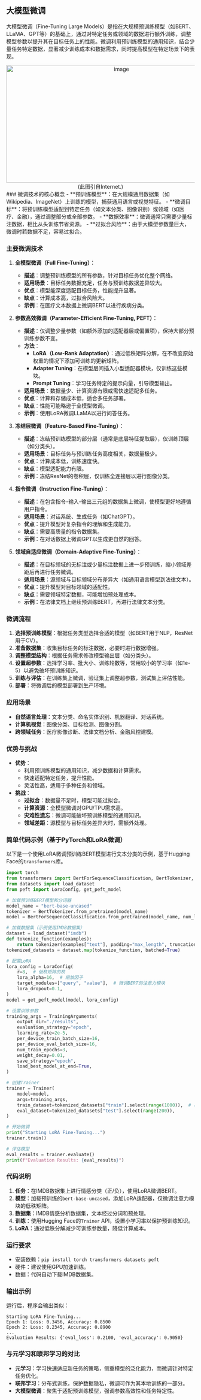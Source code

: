 ## 大模型微调
大模型微调（Fine-Tuning Large Models）是指在大规模预训练模型（如BERT、LLaMA、GPT等）的基础上，通过对特定任务或领域的数据进行额外训练，调整模型参数以提升其在目标任务上的性能。微调利用预训练模型的通用知识，结合少量任务特定数据，显著减少训练成本和数据需求，同时提高模型在特定场景下的表现。
<div align="center">  
<img width="600" height="314" alt="image" src="https://github.com/user-attachments/assets/8430a5de-9b99-47c3-97dd-7fb10a20b2db" />
</div>
<div align="center">
(此图引自Internet.)
</div>
### 微调技术的核心概念
- **预训练模型**：在大规模通用数据集（如Wikipedia、ImageNet）上训练的模型，捕获通用语言或视觉特征。
- **微调目标**：将预训练模型适配到特定任务（如文本分类、图像识别）或领域（如医疗、金融），通过调整部分或全部参数。
- **数据效率**：微调通常只需要少量标注数据，相比从头训练节省资源。
- **过拟合风险**：由于大模型参数量巨大，微调时若数据不足，容易过拟合。

### 主要微调技术
1. **全模型微调（Full Fine-Tuning）**：
   - **描述**：调整预训练模型的所有参数，针对目标任务优化整个网络。
   - **适用场景**：目标任务数据充足，任务与预训练数据差异较大。
   - **优点**：模型能深度适配目标任务，性能提升显著。
   - **缺点**：计算成本高，过拟合风险大。
   - **示例**：在医疗文本数据上微调BERT以进行疾病分类。

2. **参数高效微调（Parameter-Efficient Fine-Tuning, PEFT）**：
   - **描述**：仅调整少量参数（如额外添加的适配器层或偏置项），保持大部分预训练参数不变。
   - **方法**：
     - **LoRA（Low-Rank Adaptation）**：通过低秩矩阵分解，在不改变原始权重的情况下添加可训练的更新矩阵。
     - **Adapter Tuning**：在模型层间插入小型适配器模块，仅训练这些模块。
     - **Prompt Tuning**：学习任务特定的提示向量，引导模型输出。
   - **适用场景**：数据量少、计算资源有限或需快速适配多任务。
   - **优点**：计算和存储成本低，适合多任务部署。
   - **缺点**：性能可能略逊于全模型微调。
   - **示例**：使用LoRA微调LLaMA以进行问答任务。

3. **冻结层微调（Feature-Based Fine-Tuning）**：
   - **描述**：冻结预训练模型的部分层（通常是底层特征提取层），仅训练顶层（如分类头）。
   - **适用场景**：目标任务与预训练任务高度相关，数据量极少。
   - **优点**：计算成本低，训练速度快。
   - **缺点**：模型适配能力有限。
   - **示例**：冻结ResNet的卷积层，仅训练全连接层以进行图像分类。

4. **指令微调（Instruction Fine-Tuning）**：
   - **描述**：在包含指令-输入-输出三元组的数据集上微调，使模型更好地遵循用户指令。
   - **适用场景**：对话系统、生成任务（如ChatGPT）。
   - **优点**：提升模型对复杂指令的理解和生成能力。
   - **缺点**：需要高质量的指令数据集。
   - **示例**：在对话数据上微调GPT以生成更自然的回答。

5. **领域自适应微调（Domain-Adaptive Fine-Tuning）**：
   - **描述**：在目标领域的无标注或少量标注数据上进一步预训练，缩小领域差距后再进行任务微调。
   - **适用场景**：源领域与目标领域分布差异大（如通用语言模型到法律文本）。
   - **优点**：提升模型对目标领域的适配性。
   - **缺点**：需要领域特定数据，可能增加预处理成本。
   - **示例**：在法律文档上继续预训练BERT，再进行法律文本分类。

### 微调流程
1. **选择预训练模型**：根据任务类型选择合适的模型（如BERT用于NLP，ResNet用于CV）。
2. **准备数据集**：收集目标任务的标注数据，必要时进行数据增强。
3. **调整模型结构**：根据任务需求修改模型输出层（如分类头）。
4. **设置超参数**：选择学习率、批大小、训练轮数等，常用较小的学习率（如1e-5）以避免破坏预训练知识。
5. **训练与评估**：在训练集上微调，验证集上调整超参数，测试集上评估性能。
6. **部署**：将微调后的模型部署到生产环境。

### 应用场景
- **自然语言处理**：文本分类、命名实体识别、机器翻译、对话系统。
- **计算机视觉**：图像分类、目标检测、图像分割。
- **跨领域任务**：医疗影像诊断、法律文档分析、金融风控建模。

### 优势与挑战
- **优势**：
  - 利用预训练模型的通用知识，减少数据和计算需求。
  - 快速适配特定任务，提升性能。
  - 灵活性高，适用于多种任务和领域。
- **挑战**：
  - **过拟合**：数据量不足时，模型可能过拟合。
  - **计算资源**：全模型微调对GPU/TPU需求高。
  - **灾难性遗忘**：微调可能破坏预训练模型的通用知识。
  - **领域差距**：源模型与目标任务差异大时，需额外处理。

### 简单代码示例（基于PyTorch和LoRA微调）
以下是一个使用LoRA微调预训练BERT模型进行文本分类的示例，基于Hugging Face的`transformers`库。

```python
import torch
from transformers import BertForSequenceClassification, BertTokenizer, Trainer, TrainingArguments
from datasets import load_dataset
from peft import LoraConfig, get_peft_model

# 加载预训练BERT模型和分词器
model_name = "bert-base-uncased"
tokenizer = BertTokenizer.from_pretrained(model_name)
model = BertForSequenceClassification.from_pretrained(model_name, num_labels=2)  # 假设二分类任务

# 加载数据集（示例使用IMDB数据集）
dataset = load_dataset("imdb")
def tokenize_function(examples):
    return tokenizer(examples["text"], padding="max_length", truncation=True, max_length=128)
tokenized_datasets = dataset.map(tokenize_function, batched=True)

# 配置LoRA
lora_config = LoraConfig(
    r=8,  # 低秩矩阵的秩
    lora_alpha=16,  # 缩放因子
    target_modules=["query", "value"],  # 微调BERT的注意力模块
    lora_dropout=0.1,
)
model = get_peft_model(model, lora_config)

# 设置训练参数
training_args = TrainingArguments(
    output_dir="./results",
    evaluation_strategy="epoch",
    learning_rate=2e-5,
    per_device_train_batch_size=16,
    per_device_eval_batch_size=16,
    num_train_epochs=3,
    weight_decay=0.01,
    save_strategy="epoch",
    load_best_model_at_end=True,
)

# 创建Trainer
trainer = Trainer(
    model=model,
    args=training_args,
    train_dataset=tokenized_datasets["train"].select(range(1000)),  # 减少数据量以加速示例
    eval_dataset=tokenized_datasets["test"].select(range(200)),
)

# 开始微调
print("Starting LoRA Fine-Tuning...")
trainer.train()

# 评估模型
eval_results = trainer.evaluate()
print(f"Evaluation Results: {eval_results}")
```

### 代码说明
1. **任务**：在IMDB数据集上进行情感分类（正/负），使用LoRA微调BERT。
2. **模型**：加载预训练的`bert-base-uncased`，添加LoRA适配器，仅微调注意力模块的低秩矩阵。
3. **数据集**：IMDB情感分析数据集，文本经过分词和预处理。
4. **训练**：使用Hugging Face的`Trainer` API，设置小学习率以保护预训练知识。
5. **LoRA**：通过低秩分解减少可训练参数量，降低计算成本。

### 运行要求
- 安装依赖：`pip install torch transformers datasets peft`
- 硬件：建议使用GPU加速训练。
- 数据：代码自动下载IMDB数据集。

### 输出示例
运行后，程序会输出类似：
```
Starting LoRA Fine-Tuning...
Epoch 1: Loss: 0.3456, Accuracy: 0.8500
Epoch 2: Loss: 0.2345, Accuracy: 0.8900
...
Evaluation Results: {'eval_loss': 0.2100, 'eval_accuracy': 0.9050}
```

### 与元学习和联邦学习的对比
- **元学习**：学习快速适应新任务的策略，侧重模型的泛化能力，而微调针对特定任务优化。
- **联邦学习**：分布式训练，保护数据隐私，微调可作为其本地训练的一部分。
- **大模型微调**：聚焦于适配预训练模型，强调参数高效性和任务特定性。

